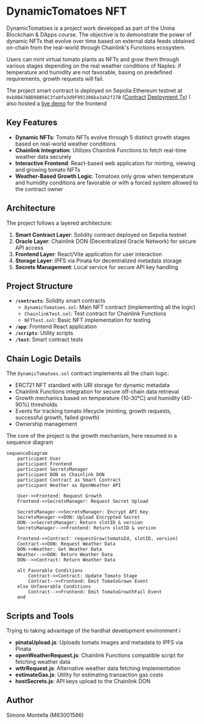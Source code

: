 # DynamicTomatoes NFT

DynamicTomatoes is a project work developed as part of the Unina Blockchain & DApps course. The objective is to demonstrate the power of dynamic NFTs that evolve over time based on external data feeds obtained on-chain from the real-world through Chainlink's Functions ecosystem.

Users can mint virtual tomato plants as NFTs and grow them through various stages depending on the real weather conditions of Naples: if temperature and humidity are not favorable, basing on predefined requirements, growth requests will fail.

The project smart contract is deployed on Sepolia Ethereum testnet at <code>0xb8B47ABD98B56C3fa0fa3d9F991306ba3ab2f27B</code> ([Contract](https://sepolia.etherscan.io/address/0xb8B47ABD98B56C3fa0fa3d9F991306ba3ab2f27B) [Deployment Tx](https://sepolia.etherscan.io/tx/0x113aae8e8aac2a52fa00232675f6a2ffb9945286ffe15499e198979e716ab132))
I also hosted a [live demo](http://195.231.65.90:5173/) for the frontend

## Key Features

- **Dynamic NFTs**: Tomato NFTs evolve through 5 distinct growth stages based on real-world weather conditions
- **Chainlink Integration**: Utilizes Chainlink Functions to fetch real-time weather data securely
- **Interactive Frontend**: React-based web application for minting, viewing and growing tomato NFTs
- **Weather-Based Growth Logic**: Tomatoes only grow when temperature and humidity conditions are favorable or with a forced system allowed to the contract owner

## Architecture

The project follows a layered architecture:

1. **Smart Contract Layer**: Solidity contract deployed on Sepolia testnet
2. **Oracle Layer**: Chainlink DON (Decentralized Oracle Network) for secure API access
3. **Frontend Layer**: React/Vite application for user interaction
4. **Storage Layer**: IPFS via Pinata for decentralized metadata storage
5. **Secrets Management**: Local service for secure API key handling

## Project Structure

- **`/contracts`**: Solidity smart contracts
  - `DynamicTomatoes.sol`: Main NFT contract (implementing all the logic)
  - `ChainlinkTest.sol`: Test contract for Chainlink Functions
  - `NFTTest.sol`: Basic NFT implementation for testing
- **`/app`**: Frontend React application
- **`/scripts`**: Utility scripts
- **`/test`**: Smart contract tests

## Chain Logic Details

The `DynamicTomatoes.sol` contract implements all the chain logic:

- ERC721 NFT standard with URI storage for dynamic metadata
- Chainlink Functions integration for secure off-chain data retrieval
- Growth mechanics based on temperature (10-30°C) and humidity (40-90%) thresholds
- Events for tracking tomato lifecycle (minting, growth requests, successful growth, failed growth)
- Ownership management

The core of the project is the growth mechanism, here resumed in a sequence diagram

```mermaid
sequenceDiagram
    participant User
    participant Frontend
    participant SecretsManager
    participant DON as Chainlink DON
    participant Contract as Smart Contract
    participant Weather as OpenWeather API

    User->>Frontend: Request Growth
    Frontend->>SecretsManager: Request Secret Upload

    SecretsManager->>SecretsManager: Encrypt API Key
    SecretsManager->>DON: Upload Encrypted Secret
    DON-->>SecretsManager: Return slotID & version
    SecretsManager-->>Frontend: Return slotID & version

    Frontend->>Contract: requestGrow(tomatoId, slotID, version)
    Contract->>DON: Request Weather Data
    DON->>Weather: Get Weather Data
    Weather-->>DON: Return Weather Data
    DON-->>Contract: Return Weather Data

    alt Favorable Conditions
        Contract->>Contract: Update Tomato Stage
        Contract-->>Frontend: Emit TomatoGrown Event
    else Unfavorable Conditions
        Contract-->>Frontend: Emit TomatoGrowthFail Event
    end
```

## Scripts and Tools

Trying to taking advantage of the hardhat development environment i

- **pinataUpload.js**: Uploads tomato images and metadata to IPFS via Pinata
- **openWeatherRequest.js**: Chainlink Functions compatible script for fetching weather data
- **wttrRequest.js**: Alternative weather data fetching implementation
- **estimateGas.js**: Utility for estimating transaction gas costs
- **hostSecrets.js**: API keys upload to the Chainlink DON

## Author

Simone Montella (M63001566)
